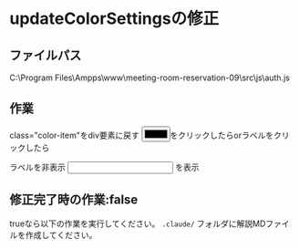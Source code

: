 # updateColorSettingsの修正

## ファイルパス
C:\Program Files\Ampps\www\meeting-room-reservation-09\src\js\auth.js

## 作業

class="color-item"をdiv要素に戻す
<input type="color">をクリックしたらorラベルをクリックしたら

ラベルを非表示
<input type="text"> を表示

## 

## 修正完了時の作業:false
trueなら以下の作業を実行してください。
`.claude/` フォルダに解説MDファイルを作成してください。